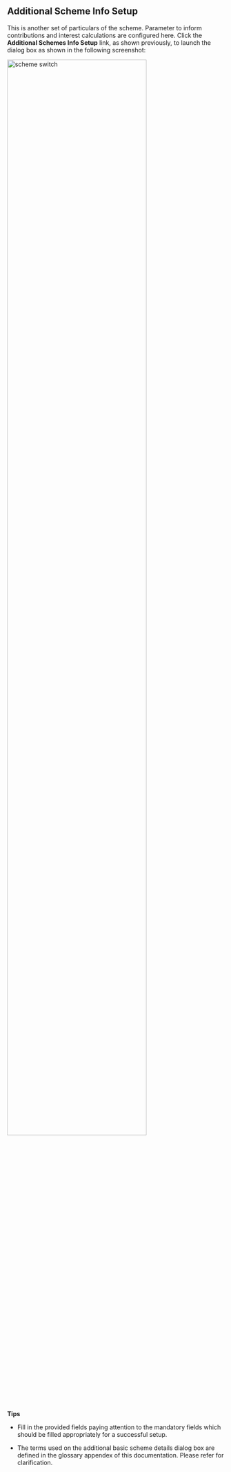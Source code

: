## Additional Scheme Info Setup

This is another set of particulars of the scheme. Parameter to inform contributions and interest calculations are configured here. Click the **Additional Schemes Info Setup** link, as shown previously, to launch the dialog box as shown in the following screenshot:

<img  alt="scheme switch" width="80%" height="auto"  class="center"  src="../media2/schemeM19.png">  


**Tips**

- Fill in the provided fields paying attention to the mandatory fields which should be filled appropriately for a successful setup.

- The terms used on the additional basic scheme details dialog box are defined in the glossary appendex of this documentation. Please refer for clarification.
